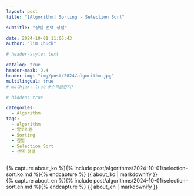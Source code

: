 ```yaml
---
layout: post
title: "[Algorithm] Sorting - Selection Sort"

subtitle: "정렬 선택 정렬"

date: 2024-10-01 11:05:43
author: "lim.Chuck"

# header-style: text

catalog: true
header-mask: 0.4
header-img: "img/post/2024/algorithm.jpg"
multilingual: true
# mathjax: true #수학쓸껀지?

# hidden: true

categories:
  - Algorithm
tags:
  - algorithm
  - 알고리즘
  - Sorting
  - 정렬
  - Selection Sort
  - 선택 정렬
---
```


<div class="ko post-container">
    {% capture about_ko %}{% include post/algorithms/2024-10-01/selection-sort.ko.md %}{% endcapture %}
    {{ about_ko | markdownify }}
</div>
<div class="en post-container">
    {% capture about_en %}{% include post/algorithms/2024-10-01/selection-sort.en.md %}{% endcapture %}
    {{ about_en | markdownify }}
</div>
